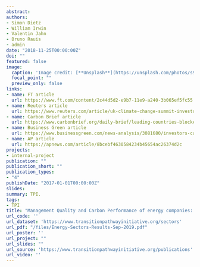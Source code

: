 ```yaml
---
abstract: 
authors:
- Simon Dietz
- William Irwin
- Valentin Jahn
- Bruno Rauis
- admin
date: "2018-11-25T00:00:00Z"
doi: ""
featured: false
image:
  caption: 'Image credit: [**Unsplash**](https://unsplash.com/photos/s9CC2SKySJM)'
  focal_point: ""
  preview_only: false
links:
- name: FT article
  url: https://www.ft.com/content/2c44d5d2-e9b7-11e9-a240-3b065ef5fc55
- name: Reuters article
  url: https://www.reuters.com/article/uk-climate-change-summit-investors/investors-turn-heat-on-big-oil-ahead-of-u-n-climate-summit-idUKKBN1W22SL?edition-redirect=uk
- name: Carbon Brief article
  url: https://www.carbonbrief.org/daily-brief/leading-countries-blocked-from-speaking-at-un-climate-summit
- name: Business Green article
  url: https://www.businessgreen.com/news-analysis/3081680/investors-call-for-greater-transparency-over-climate-plans-and-lobbying-activity-as-climate-risk-fears-grow
- name: AP article
  url: https://apnews.com/article/8bcebf4630584234b45654ac26374d2c
projects:
- internal-project
publication: ""
publication_short: ""
publication_types:
- "4"
publishDate: "2017-01-01T00:00:00Z"
slides: 
summary: TPI.
tags:
- TPI
title: "Management Quality and Carbon Performance of energy companies: September 2019"
url_code: ''
url_dataset: 'https://www.transitionpathwayinitiative.org/sectors'
url_pdf: "/files/Energy-Sectors-Results-Sep-2019.pdf"
url_poster: ''
url_project: ""
url_slides: ""
url_source: 'https://www.transitionpathwayinitiative.org/publications'
url_video: ''
---
```

